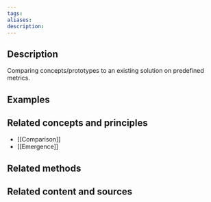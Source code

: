 ```yaml
---
tags: 
aliases: 
description:
---
```


## Description
Comparing concepts/prototypes to an existing solution on predefined metrics. 

## Examples 


## Related concepts and principles
- [[Comparison]]
- [[Emergence]]

## Related methods


## Related content and sources
